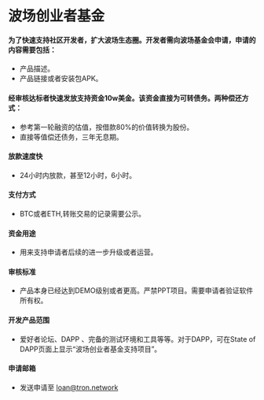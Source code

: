 # 波场创业者基金

#### 为了快速支持社区开发者，扩大波场生态圈。开发者需向波场基金会申请，申请的内容需要包括：

   + 产品描述。
   + 产品链接或者安装包APK。 

#### 经审核达标者快速发放支持资金10w美金。该资金直接为可转债务。两种偿还方式：

   + 参考第一轮融资的估值，按借款80%的价值转换为股份。
   + 直接等值偿还债务，三年无息期。

#### 放款速度快

   + 24小时内放款，甚至12小时，6小时。

#### 支付方式
   
   + BTC或者ETH,转账交易的记录需要公示。
   
#### 资金用途

   + 用来支持申请者后续的进一步升级或者运营。

#### 审核标准

   + 产品本身已经达到DEMO级别或者更高。严禁PPT项目。需要申请者验证软件所有权。

#### 开发产品范围

   + 爱好者论坛、DAPP 、完备的测试环境和工具等等。对于DAPP，可在State of DAPP页面上显示“波场创业者基金支持项目”。

#### 申请邮箱

   + 发送申请至 loan@tron.network